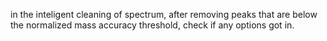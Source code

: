 in the inteligent cleaning of spectrum, after removing peaks that are below the normalized mass accuracy threshold, check if any options got in.